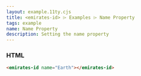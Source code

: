 ```yaml
---
layout: example.11ty.cjs
title: <emirates-id> ⌲ Examples ⌲ Name Property
tags: example
name: Name Property
description: Setting the name property
---
```


<emirates-id name="Earth"></emirates-id>

<h3>HTML</h3>

```html
<emirates-id name="Earth"></emirates-id>
```
